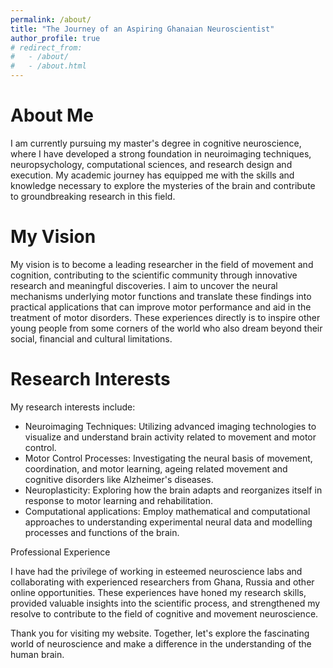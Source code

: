 ```yaml
---
permalink: /about/
title: "The Journey of an Aspiring Ghanaian Neuroscientist"
author_profile: true
# redirect_from: 
#   - /about/
#   - /about.html
---
```


About Me
======
I am currently pursuing my master's degree in cognitive neuroscience, where I have developed a strong foundation in neuroimaging techniques, neuropsychology, computational sciences, and research design and execution. My academic journey has equipped me with the skills and knowledge necessary to explore the mysteries of the brain and contribute to groundbreaking research in this field.

My Vision
======
My vision is to become a leading researcher in the field of movement and cognition, contributing to the scientific community through innovative research and meaningful discoveries. I aim to uncover the neural mechanisms underlying motor functions and translate these findings into practical applications that can improve motor performance and aid in the treatment of motor disorders. These experiences directly is to inspire other young people from some corners of the world who also dream beyond their social, financial and cultural limitations.

Research Interests
======
My research interests include:

- Neuroimaging Techniques: Utilizing advanced imaging technologies to visualize and understand brain activity related to movement and motor control.
- Motor Control Processes: Investigating the neural basis of movement, coordination, and motor learning, ageing related movement and cognitive disorders like Alzheimer's diseases.
- Neuroplasticity: Exploring how the brain adapts and reorganizes itself in response to motor learning and rehabilitation.
- Computational applications: Employ mathematical and computational approaches to understanding experimental neural data and modelling processes and functions of the brain.

Professional Experience

I have had the privilege of working in esteemed neuroscience labs and collaborating with experienced researchers from Ghana, Russia and other online opportunities. These experiences have honed my research skills, provided valuable insights into the scientific process, and strengthened my resolve to contribute to the field of cognitive and movement neuroscience.

Thank you for visiting my website. Together, let's explore the fascinating world of neuroscience and make a difference in the understanding of the human brain.
